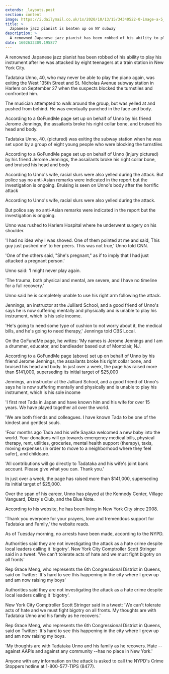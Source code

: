 ```yaml
--- 
extends: _layouts.post 
section: content 
image: https://i.dailymail.co.uk/1s/2020/10/13/15/34340522-0-image-a-5_1602599526140.jpg 
title: > 
  Japanese jazz pianist is beaten up on NY subway 
description: > 
  A renowned Japanese jazz pianist has been robbed of his ability to play his instrument after he was attacked by eight teenagers at a train station in New York City.Bruising is seen on Unno's body after the horrific attackAccording to Unno's wife, racial slurs were also yelled during the attack.According to his website, he has been living in New York City since 2008.New York City Comptroller Scott Stringer said in a tweet: 'We can't tolerate acts of hate and we must fight bigotry on all fronts.Anyone with any information on the attack is asked to call the NYPD's Crime Stoppers hotline at 1-800-577-TIPS (8477). 
date: 1602632309.195877 
--- 
```

A renowned Japanese jazz pianist has been robbed of his ability to play his instrument after he was attacked by eight teenagers at a train station in New York City.

Tadataka Unno, 40, who may never be able to play the piano again, was exiting the West 135th Street and St. Nicholas Avenue subway station in Harlem on September 27 when the suspects blocked the turnstiles and confronted him.

The musician attempted to walk around the group, but was yelled at and pushed from behind. He was eventually punched in the face and body.

According to a GoFundMe page set up on behalf of Unno by his friend Jerome Jennings, the assailants broke his right collar bone, and bruised his head and body.

Tadataka Unno, 40, (pictured) was exiting the subway station when he was set upon by a group of eight young people who were blocking the turnstiles

According to a GoFundMe page set up on behalf of Unno (injury pictured) by his friend Jerome Jennings, the assailants broke his right collar bone, and bruised his head and body

According to Unno's wife, racial slurs were also yelled during the attack. But police say no anti-Asian remarks were indicated in the report but the investigation is ongoing. Bruising is seen on Unno's body after the horrific attack

According to Unno's wife, racial slurs were also yelled during the attack.

But police say no anti-Asian remarks were indicated in the report but the investigation is ongoing.

Unno was rushed to Harlem Hospital where he underwent surgery on his shoulder.

'I had no idea why I was shoved. One of them pointed at me and said, This guy just pushed me' to her peers. This was not true,' Unno told CNN.

'One of the others said, "She's pregnant," as if to imply that I had just attacked a pregnant person.'

Unno said: 'I might never play again.

'The trauma, both physical and mental, are severe, and I have no timeline for a full recovery.'

Unno said he is completely unable to use his right arm following the attack.

Jennings, an instructor at the Julliard School, and a good friend of Unno's says he is now suffering mentally and physically and is unable to play his instrument, which is his sole income.

'He's going to need some type of cushion to not worry about it, the medical bills, and he's going to need therapy,' Jennings told CBS Local.

On the GoFundMe page, he writes: 'My names is Jerome Jennings and I am a drummer, educator, and bandleader based out of Montclair, NJ.

According to a GoFundMe page (above) set up on behalf of Unno by his friend Jerome Jennings, the assailants broke his right collar bone, and bruised his head and body. In just over a week, the page has raised more than $141,000, superseding its initial target of $25,000

Jennings, an instructor at the Julliard School, and a good friend of Unno's says he is now suffering mentally and physically and is unable to play his instrument, which is his sole income

'I first met Tada in Japan and have known him and his wife for over 15 years. We have played together all over the world.

'We are both friends and colleagues. I have known Tada to be one of the kindest and gentlest souls.

'Four months ago Tada and his wife Sayaka welcomed a new baby into the world. Your donations will go towards emergency medical bills, physical therapy, rent, utilities, groceries, mental health support (therapy), taxis, moving expenses (in order to move to a neighborhood where they feel safer), and childcare.

'All contributions will go directly to Tadataka and his wife's joint bank account. Please give what you can. Thank you.'

In just over a week, the page has raised more than $141,000, superseding its initial target of $25,000.

Over the span of his career, Unno has played at the Kennedy Center, Village Vanguard, Dizzy's Club, and the Blue Note.

According to his website, he has been living in New York City since 2008.

'Thank you everyone for your prayers, love and tremendous support for Tadataka and Family,' the website reads.

As of Tuesday morning, no arrests have been made, according to the NYPD.

Authorities said they are not investigating the attack as a hate crime despite local leaders calling it 'bigotry'. New York City Comptroller Scott Stringer said in a tweet: 'We can't tolerate acts of hate and we must fight bigotry on all fronts'

Rep Grace Meng, who represents the 6th Congressional District in Queens, said on Twitter: 'It's hard to see this happening in the city where I grew up and am now raising my boys'

Authorities said they are not investigating the attack as a hate crime despite local leaders calling it 'bigotry'.

New York City Comptroller Scott Stringer said in a tweet: 'We can't tolerate acts of hate and we must fight bigotry on all fronts. My thoughts are with Tadataka Unno and his family as he recovers.'

Rep Grace Meng, who represents the 6th Congressional District in Queens, said on Twitter: 'It's hard to see this happening in the city where I grew up and am now raising my boys.

'My thoughts are with Tadataka Unno and his family as he recovers. Hate -- against AAPIs and against any community --has no place in New York.'

Anyone with any information on the attack is asked to call the NYPD's Crime Stoppers hotline at 1-800-577-TIPS (8477).